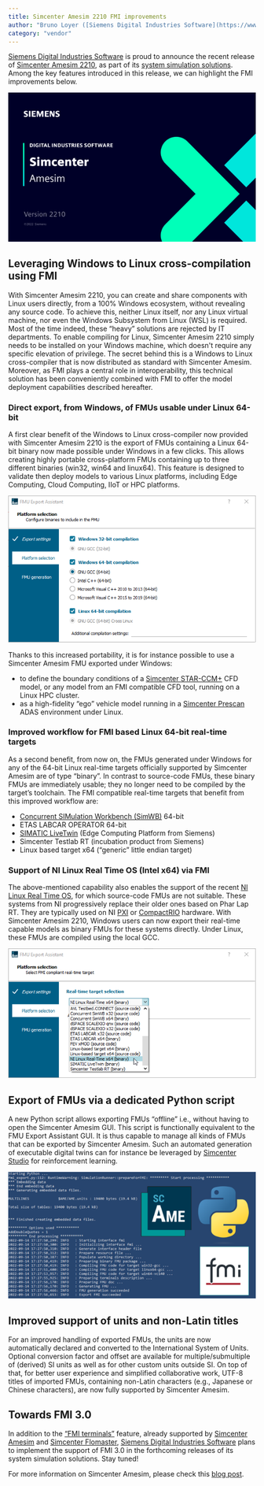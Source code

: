 ```yaml
---
title: Simcenter Amesim 2210 FMI improvements
author: "Bruno Loyer ([Siemens Digital Industries Software](https://www.sw.siemens.com/ ))"
category: "vendor"
---
```


[Siemens Digital Industries Software](https://www.sw.siemens.com/ ) is proud to announce the recent release of [Simcenter Amesim 2210](https://www.plm.automation.siemens.com/global/en/products/simcenter/simcenter-amesim.html ), as part of its [system simulation solutions](https://www.youtube.com/watch?v=PNvEug8pcDM ). Among the key features introduced in this release, we can highlight the FMI improvements below.

![](amesim_banner_2210.png)

## Leveraging Windows to Linux cross-compilation using FMI
With Simcenter Amesim 2210, you can create and share components with Linux users directly, from a 100% Windows ecosystem, without revealing any source code. To achieve this, neither Linux itself, nor any Linux virtual machine, nor even the Windows Subsystem from Linux (WSL) is required. Most of the time indeed, these “heavy” solutions are rejected by IT departments. To enable compiling for Linux, Simcenter Amesim 2210 simply needs to be installed on your Windows machine, which doesn't require any specific elevation of privilege. The secret behind this is a Windows to Linux cross-compiler that is now distributed as standard with Simcenter Amesim. Moreover, as FMI plays a central role in interoperability, this technical solution has been conveniently combined with FMI to offer the model deployment capabilities described hereafter.

### Direct export, from Windows, of FMUs usable under Linux 64-bit
A first clear benefit of the Windows to Linux cross-compiler now provided with Simcenter Amesim 2210 is the export of FMUs containing a Linux 64-bit binary now made possible under Windows in a few clicks. This allows creating highly portable cross-platform FMUs containing up to three different binaries (win32, win64 and linux64). This feature is designed to validate then deploy models to various Linux platforms, including Edge Computing, Cloud Computing, IIoT or HPC platforms.

![](amesim_multiplatform_fmu.png)

Thanks to this increased portability, it is for instance possible to use a Simcenter Amesim FMU exported under Windows:
* to define the boundary conditions of a [Simcenter STAR-CCM+](https://www.plm.automation.siemens.com/global/en/products/simcenter/STAR-CCM.html ) CFD model, or any model from an FMI compatible CFD tool, running on a Linux HPC cluster.
* as a high-fidelity “ego” vehicle model running in a [Simcenter Prescan](https://www.plm.automation.siemens.com/global/en/products/simcenter/prescan.html ) ADAS environment under Linux.

### Improved workflow for FMI based Linux 64-bit real-time targets
As a second benefit, from now on, the FMUs generated under Windows for any of the 64-bit Linux real-time targets officially supported by Simcenter Amesim are of type “binary”. In contrast to source-code FMUs, these binary FMUs are immediately usable; they no longer need to be compiled by the target’s toolchain. The FMI compatible real-time targets that benefit from this improved workflow are:
* [Concurrent SIMulation Workbench (SimWB)](https://concurrent-rt.com/products/software/simulation-workbench/ ) 64-bit
* ETAS LABCAR OPERATOR 64-bit
* [SIMATIC LiveTwin](https://www.youtube.com/watch?v=U7ay9eppRPw ) (Edge Computing Platform from Siemens)
* Simcenter Testlab RT (incubation product from Siemens) 
* Linux based target x64 (“generic” little endian target)

### Support of NI Linux Real Time OS (Intel x64) via FMI
The above-mentioned capability also enables the support of the recent [NI Linux Real Time OS](https://www.ni.com/en-us/shop/linux/introduction-to-ni-linux-real-time.html ), for which source-code FMUs are not suitable. These systems from NI progressively replace their older ones based on Phar Lap RT. They are typically used on NI [PXI](https://www.ni.com/en-us/shop/pxi.html ) or [CompactRIO](https://www.ni.com/en-us/shop/compactrio.html ) hardware. With Simcenter Amesim 2210, Windows users can now export their real-time capable models as binary FMUs for these systems directly. Under Linux, these FMUs are compiled using the local GCC.  

![](amesim_rt_fmu.png)

## Export of FMUs via a dedicated Python script
A new Python script allows exporting FMUs “offline” i.e., without having to open the Simcenter Amesim GUI. This script is functionally equivalent to the FMU Export Assistant GUI. It is thus capable to manage all kinds of FMUs that can be exported by Simcenter Amesim. Such an automated generation of executable digital twins can for instance be leveraged by [Simcenter Studio](https://www.plm.automation.siemens.com/global/en/products/simcenter/studio.html ) for reinforcement learning.    

![](amesim_FMU_scripting.png)

## Improved support of units and non-Latin titles
For an improved handling of exported FMUs, the units are now automatically declared and converted to the International System of Units. Optional conversion factor and offset are available for multiple/submultiple of (derived) SI units as well as for other custom units outside SI. On top of that, for better user experience and simplified collaborative work, UTF-8 titles of imported FMUs, containing non-Latin characters (e.g., Japanese or Chinese characters), are now fully supported by Simcenter Amesim.

## Towards FMI 3.0
In addition to the [“FMI terminals”](https://newsletter.modelica.org/2021-03/index#fmi-physical-terminals-between-simcenter-amesim-and-simcenter-flomaster ) feature, already supported by [Simcenter Amesim](https://www.plm.automation.siemens.com/global/fr/products/simcenter/simcenter-amesim.html ) and [Simcenter Flomaster](https://www.plm.automation.siemens.com/global/en/products/simcenter/flomaster.html ), [Siemens Digital Industries Software](https://www.sw.siemens.com/ ) plans to implement the support of FMI 3.0 in the forthcoming releases of its system simulation solutions. Stay tuned!

For more information on Simcenter Amesim, please check this [blog post](https://blogs.sw.siemens.com/simcenter/whats-new-in-simcenter-system-simulation-2210/ ).

